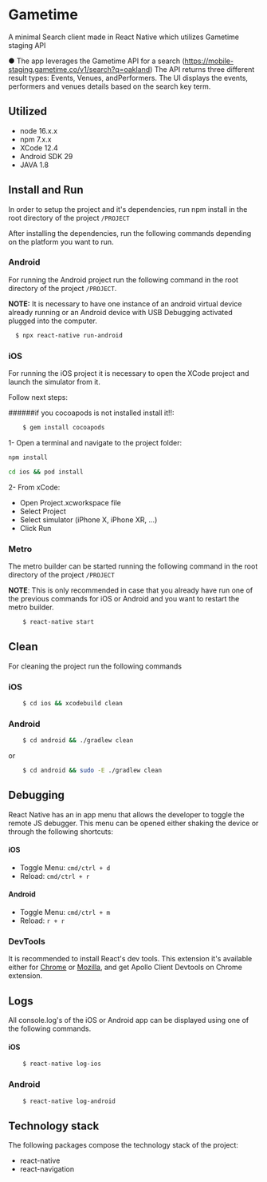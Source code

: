 # Gametime
A minimal Search client made in React Native which utilizes Gametime staging API

● The app leverages the Gametime API for a search
(https://mobile-staging.gametime.co/v1/search?q=oakland) 
The API returns three different result types: ​​Events​​, ​​Venues​​, and ​​Performers​​.
The UI displays the events, performers and venues details based on the search key term.

## Utilized

- node 16.x.x
- npm 7.x.x
- XCode 12.4
- Android SDK 29
- JAVA 1.8

## Install and Run

In order to setup the project and it's dependencies, run npm install in the root directory of the project `/PROJECT`

After installing the dependencies, run the following commands depending on the platform you want to run.

### Android

For running the Android project run the following command in the root directory of the project `/PROJECT`.

**NOTE:** It is necessary to have one instance of an android virtual device already running or an Android device with USB Debugging activated plugged into the computer.

```bash
  $ npx react-native run-android
```

### iOS

For running the iOS project it is necessary to open the XCode project and launch the simulator from it.

Follow next steps:

######if you cocoapods is not installed install it!!:

```bash
	$ gem install cocoapods
```

1- Open a terminal and navigate to the project folder:

```bash
npm install
```

```bash
cd ios && pod install
```

2- From xCode:

- Open Project.xcworkspace file
- Select Project 
- Select simulator (iPhone X, iPhone XR, ...)
- Click Run

### Metro

The metro builder can be started running the following command in the root directory of the project `/PROJECT`

**NOTE**: This is only recommended in case that you already have run one of the previous commands for iOS or Android and you want to restart the metro builder.

```bash
	$ react-native start
```

## Clean

For cleaning the project run the following commands

### iOS

```bash
	$ cd ios && xcodebuild clean
```

### Android

```bash
	$ cd android && ./gradlew clean
```

or

```bash
	$ cd android && sudo -E ./gradlew clean
```

## Debugging

React Native has an in app menu that allows the developer to toggle the remote JS debugger. This menu can be opened either shaking the device or through the following shortcuts:

#### iOS

- Toggle Menu: `cmd/ctrl + d`
- Reload: `cmd/ctrl + r`

#### Android

- Toggle Menu: `cmd/ctrl + m`
- Reload: `r + r`

### DevTools

It is recommended to install React's dev tools. This extension it's available either for [Chrome](https://chrome.google.com/webstore/detail/react-developer-tools/fmkadmapgofadopljbjfkapdkoienihi) or [Mozilla](https://addons.mozilla.org/es/firefox/addon/react-devtools/), and get Apollo Client Devtools on Chrome extension.

## Logs

All console.log's of the iOS or Android app can be displayed using one of the following commands.

#### iOS

```bash
	$ react-native log-ios
```

### Android

```bash
	$ react-native log-android
```

## Technology stack

The following packages compose the technology stack of the project:

- react-native
- react-navigation
